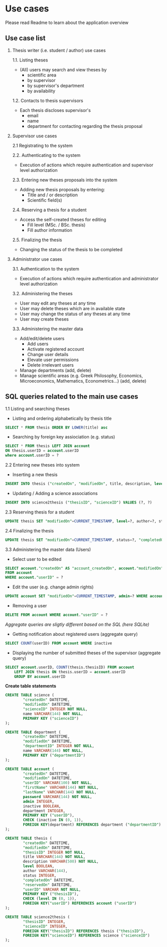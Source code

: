 # Use cases

Please read Readme to learn about the application overview

## Use case list

1. Thesis writer (i.e. student / author) use cases

	1.1. Listing theses
	- (All) users may search and view theses by 
	     * scientific area 
		 * by supervisor
		 * by supervisor's department
		 * by availability
	
	1.2. Contacts to thesis supervisors
	- Each thesis discloses supervisor's
	   * email
	   * name
	   * department
	   for contacting regarding the thesis proposal

2. Supervisor use cases
	
	2.1 Registrating to the system
	
	2.2. Authenticating to the system
	- Execution of actions which require authentication and supervisor level authorization
	
	2.3. Entering new theses proposals into the system
	- Adding new thesis proposals by entering:
		* Title and / or description
		* Scientific field(s)
	
	2.4. Reserving a thesis for a student
	- Access the self-created theses for editing
	    * Fill level (MSc. / BSc. thesis)
		* Fill author information
	
	2.5. Finalizing the thesis
	- Changing the status of the thesis to be completed	

3. Administrator use cases
	
	3.1. Authentication to the system
	- Execution of actions which require authentication and administrator level authorization
	
	3.2. Administering the theses
	- User may edit any theses at any time
	- User may delete theses which are in available state
	- User may change the status of any theses at any time
	- User may create theses
	
	3.3. Administering the master data
	- Add/edit/delete users 
	    * Add users
		* Activate registered account
		* Change user details
		* Elevate user permissions
		* Delete irrelevant users
	- Manage departments (add, delete)
	- Manage scientific areas (e.g. Greek Philosophy, Economics, Microeconomics, Mathematics, Econometrics...) (add, delete)

## SQL queries related to the main use cases
1.1 Listing and searching theses
- Listing and ordering alphabetically by thesis title

```sql
SELECT * FROM thesis ORDER BY LOWER(title) asc
```

- Searching by foreign key assiociation (e.g. status)

```sql
SELECT * FROM thesis LEFT JOIN account
ON thesis.userID = account.userID
where account.userID = ? 
```

2.2 Entering new theses into system
- Inserting a new thesis

```sql
INSERT INTO thesis ("createdOn", "modifiedOn", title, description, level, author, status, "completedOn", "reservedOn", "userID") VALUES (CURRENT_TIMESTAMP, CURRENT_TIMESTAMP, ?, ?, ?, ?, ?, ?, ?, ?)
```

- Updating / Adding a science associations
```sql
INSERT INTO science2thesis ("thesisID", "scienceID") VALUES (?, ?)
```

2.3 Reserving thesis for a student

```sql
UPDATE thesis SET "modifiedOn"=CURRENT_TIMESTAMP, level=?, author=?, status=?, "reservedOn"=? WHERE thesis."thesisID" = ?
```

2.4 Finalizing the thesis
```sql
UPDATE thesis SET "modifiedOn"=CURRENT_TIMESTAMP, status=?, "completedOn"=? WHERE thesis."thesisID" = ?
```

3.3 Administering the master data (Users)
- Select user to be edited

```sql
SELECT account."createdOn" AS "account_createdOn", account."modifiedOn" AS "account_modifiedOn", account."userID" AS "account_userID", account."firstName" AS "account_firstName", account."lastName" AS "account_lastName", account.password AS account_password, account.admin AS account_admin, account.department AS account_department
FROM account
WHERE account."userID" = ?
```

- Edit the user (e.g. change admin rights)
```sql
UPDATE account SET "modifiedOn"=CURRENT_TIMESTAMP, admin=? WHERE account."userID" = ?
```

- Removing a user
```sql
DELETE FROM account WHERE account."userID" = ?
```

_Aggregate queries are sligtly different based on the SQL (here SQLite)_

- Getting notification about registered users (aggregate query)
```sql
SELECT COUNT(userID) FROM account WHERE inactive
```

- Displaying the number of submitted theses of the supervisor (aggregate query)
```sql
SELECT account.userID, COUNT(thesis.thesisID) FROM account
    LEFT JOIN thesis ON thesis.userID = account.userID
    GROUP BY account.userID
```



**Create table statements**

```sql
CREATE TABLE science (
        "createdOn" DATETIME,
        "modifiedOn" DATETIME,
        "scienceID" INTEGER NOT NULL,
        name VARCHAR(144) NOT NULL,
        PRIMARY KEY ("scienceID")
);

CREATE TABLE department (
        "createdOn" DATETIME,
        "modifiedOn" DATETIME,
        "departmentID" INTEGER NOT NULL,
        name VARCHAR(144) NOT NULL,
        PRIMARY KEY ("departmentID")
);

CREATE TABLE account (
        "createdOn" DATETIME,
        "modifiedOn" DATETIME,
        "userID" VARCHAR(100) NOT NULL,
        "firstName" VARCHAR(144) NOT NULL,
        "lastName" VARCHAR(144) NOT NULL,
        password VARCHAR(144) NOT NULL,
        admin INTEGER,
        inactive BOOLEAN,
        department INTEGER,
        PRIMARY KEY ("userID"),
        CHECK (inactive IN (0, 1)),
        FOREIGN KEY(department) REFERENCES department ("departmentID")
);

CREATE TABLE thesis (
        "createdOn" DATETIME,
        "modifiedOn" DATETIME,
        "thesisID" INTEGER NOT NULL,
        title VARCHAR(144) NOT NULL,
        description VARCHAR(500) NOT NULL,
        level BOOLEAN,
        author VARCHAR(144),
        status INTEGER,
        "completedOn" DATETIME,
        "reservedOn" DATETIME,
        "userID" VARCHAR NOT NULL,
        PRIMARY KEY ("thesisID"),
        CHECK (level IN (0, 1)),
        FOREIGN KEY("userID") REFERENCES account ("userID")
);

CREATE TABLE science2thesis (
        "thesisID" INTEGER,
        "scienceID" INTEGER,
        FOREIGN KEY("thesisID") REFERENCES thesis ("thesisID"),
        FOREIGN KEY("scienceID") REFERENCES science ("scienceID")
);
```